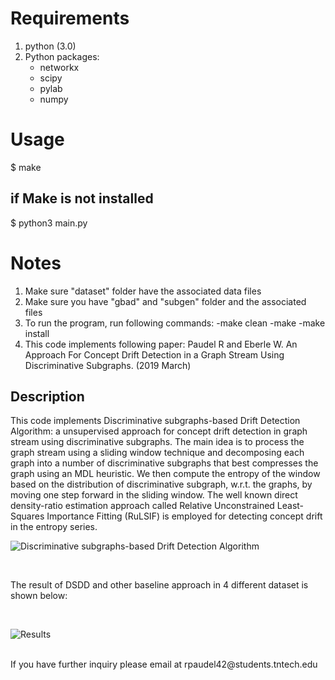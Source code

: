 **Requirements**
=============

1. python (3.0)
2. Python packages:
	- networkx
	- scipy
	- pylab
	- numpy


**Usage**
======

$ make

if Make is not installed
------------------------
$ python3 main.py


**Notes**
=====

1. Make sure "dataset" folder have the associated data files
2. Make sure you have "gbad" and "subgen" folder and the associated files
3. To run the program, run following commands:
    -make clean
    -make
    -make install
4. This code implements following paper:
    Paudel R and Eberle W. An Approach For Concept Drift Detection in a Graph Stream Using Discriminative Subgraphs. (2019 March)

**Description**
------------------------
This code implements Discriminative subgraphs-based Drift Detection Algorithm: a unsupervised approach for concept drift detection in graph stream using discriminative subgraphs.
The main idea is to process the graph stream using a sliding window technique and decomposing each graph into a number
of discriminative subgraphs that best compresses the graph using an MDL heuristic.
We then compute the entropy of the window based on the distribution of discriminative subgraph, w.r.t. the graphs,
by moving one step forward in the sliding window. The well known direct density-ratio estimation approach called
Relative Unconstrained Least-Squares Importance Fitting (RuLSIF) is employed for detecting concept drift
in the entropy series.
<br/>

![Discriminative subgraphs-based Drift Detection Algorithm](http://rpaudel42.github.io/assets/dsdd.png)

<br/>

The result of DSDD and other baseline approach in 4 different dataset is shown below:

<br/>

![Results](http://rpaudel42.github.io/assets/dsdd_result.png)

<br/>
If you have further inquiry please email at rpaudel42@students.tntech.edu